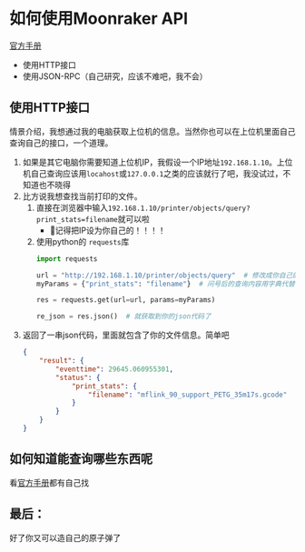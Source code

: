 # 如何使用Moonraker API
[官方手册](https://moonraker.readthedocs.io/en/latest/web_api/)
* 使用HTTP接口
* 使用JSON-RPC（自己研究，应该不难吧，我不会）
  
## 使用HTTP接口
情景介绍，我想通过我的电脑获取上位机的信息。当然你也可以在上位机里面自己查询自己的接口，一个道理。
1. 如果是其它电脑你需要知道上位机IP，我假设一个IP地址`192.168.1.10`。上位机自己查询应该用`locahost`或`127.0.0.1`之类的应该就行了吧，我没试过，不知道也不晓得
2. 比方说我想查找当前打印的文件。
   1. 直接在浏览器中输入`192.168.1.10/printer/objects/query?print_stats=filename`就可以啦
      * 🌟记得把IP设为你自己的！！！！
   2. 使用python的 `requests`库
        ```python
        import requests

        url = "http://192.168.1.10/printer/objects/query"  # 修改成你自己的ip
        myParams = {"print_stats": "filename"}  # 问号后的查询内容用字典代替

        res = requests.get(url=url, params=myParams)

        re_json = res.json()  # 就获取到你的json代码了

        ```
3. 返回了一串json代码，里面就包含了你的文件信息。简单吧
    ```json
    {
        "result": {
            "eventtime": 29645.060955301,
            "status": {
                "print_stats": {
                    "filename": "mflink_90_support_PETG_35m17s.gcode"
                }
            }
        }
    }
    ```


## 如何知道能查询哪些东西呢
看[官方手册](https://moonraker.readthedocs.io/en/latest/web_api/#printer-status)都有自己找

## 最后：
好了你又可以造自己的原子弹了